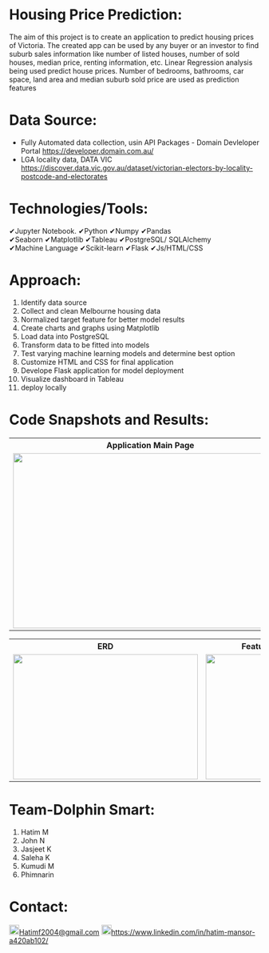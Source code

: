 # Housing Price Prediction:
The aim of this project is to create an application to predict housing prices of Victoria. The created app can be used by any buyer or an investor to find suburb sales information like number of listed houses, number of sold houses, median price, renting information, etc. 
Linear Regression analysis being used predict house prices. Number of bedrooms, bathrooms, car space, land area and median suburb sold price are used as prediction features


# Data Source:
- Fully Automated data collection, usin API Packages - Domain Devleloper Portal https://developer.domain.com.au/
- LGA locality data, DATA VIC https://discover.data.vic.gov.au/dataset/victorian-electors-by-locality-postcode-and-electorates


# Technologies/Tools: 
&#10004;Jupyter Notebook.     &#10004;Python      &#10004;Numpy      &#10004;Pandas <br>
&#10004;Seaborn &#10004;Matplotlib      &#10004;Tableau      &#10004;PostgreSQL/ SQLAlchemy<br>
&#10004;Machine Language &#10004;Scikit-learn      &#10004;Flask      &#10004;Js/HTML/CSS


# Approach:
01. Identify data source
02. Collect and clean Melbourne housing data
03. Normalized target feature for better model results
04. Create charts and graphs using Matplotlib
05. Load data into PostgreSQL
06. Transform data to be fitted into models
07. Test varying machine learning models and determine best option
08. Customize HTML and CSS for final application
09. Develope Flask application for model deployment
10. Visualize dashboard in Tableau
11. deploy locally


# Code Snapshots and Results:
<table>
  <tr>
    <th style="text-align:center">Application Main Page</td>
     <th style="text-align:center">Tableau Dashboard</td>
     
  </tr>
  <tr>
    <td><img src="https://user-images.githubusercontent.com/24882457/169265591-3c61521c-f76a-4557-a894-0d184f8564b0.png" width=550 height=350></td>
    <td><img src="https://user-images.githubusercontent.com/24882457/169265320-86665dfe-22b9-49fe-baad-7bdb168f96fe.png" width=550 height=350></td>
    
  </tr>
</table>
<table>
    <tr>
    <th style="text-align:center">ERD</th>
    <th style="text-align:center">Feature Correlation Heatmap</th>
    <th style="text-align:center">Price vs all the Feature charts</th>
     
  </tr>
  <tr>
    <td><img src="https://user-images.githubusercontent.com/24882457/169264269-fdd09f70-abc7-4fc2-8e8e-fe59edcf2bee.PNG" width=370 height=250></td>
    <td><img src="https://user-images.githubusercontent.com/24882457/169274804-35c407a7-89b6-423f-b8a6-9b6bde1c5a8d.png" width=370 height=250></td>
    <td><img src="https://user-images.githubusercontent.com/24882457/169264408-9f73ee0e-0127-43f7-8da9-4faba0710311.png" width=370 height=250></td>
    
  </tr>
 </table>


# Team-Dolphin Smart:
01. Hatim M
02. John N
03. Jasjeet K
04. Saleha K
05. Kumudi M
06. Phimnarin


# Contact:
<img src="https://user-images.githubusercontent.com/24882457/168723224-ecbdb402-be01-453d-9cb5-282424f7418a.png" width="20" height="20" title=" Hatims email"><Hatimf2004@gmail.com>
<img src="https://user-images.githubusercontent.com/24882457/168716629-b90f784a-534f-418c-89fd-28e91c4830fa.png" width="20" height="20" title="Linkedin Profile"><https://www.linkedin.com/in/hatim-mansor-a420ab102/>
